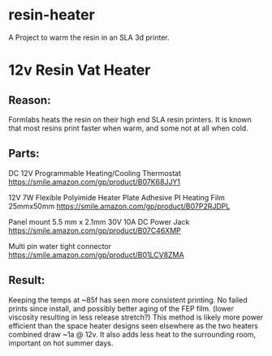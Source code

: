 # resin-heater
A Project to warm the resin in an SLA 3d printer. 

12v Resin Vat Heater
====================
Reason:
-------

Formlabs heats the resin on their high end SLA resin printers.  It is known that most resins print faster when warm, and some not at all when cold.

Parts:
------
DC 12V Programmable Heating/Cooling Thermostat
https://smile.amazon.com/gp/product/B07K68JJY1

12V 7W Flexible Polyimide Heater Plate Adhesive PI Heating Film 25mmx50mm
https://smile.amazon.com/gp/product/B07P2RJDPL

Panel mount 5.5 mm x 2.1mm 30V 10A DC Power Jack
https://smile.amazon.com/gp/product/B07C46XMP

Multi pin water tight connector
https://smile.amazon.com/gp/product/B01LCV8ZMA

Result:
-------
Keeping the temps at ~85f has seen more consistent printing. No failed prints since install, and possibly better aging of the FEP film. (lower viscosity resulting in less release stretch?) This method is likely more power efficient than the space heater designs seen elsewhere as the two heaters combined draw ~1a @ 12v. It also adds less heat to the surrounding room, important on hot summer days. 

